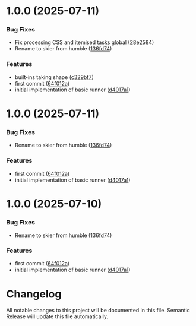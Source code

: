 # 1.0.0 (2025-07-11)


### Bug Fixes

* Fix processing CSS and itemised tasks global ([28e2584](https://github.com/ripixel/skier/commit/28e2584ee47638947fbd3020afea80f846317cc3))
* Rename to skier from humble ([136fd74](https://github.com/ripixel/skier/commit/136fd748f9d8d5d2343efec6f3c04d8b75d0c58b))


### Features

* built-ins taking shape ([c329bf7](https://github.com/ripixel/skier/commit/c329bf790164ce9f33f74a11cd7f1581c3b8f5a0))
* first commit ([64f012a](https://github.com/ripixel/skier/commit/64f012a012e48e094003552d21500e362654d778))
* initial implementation of basic runner ([d4017a1](https://github.com/ripixel/skier/commit/d4017a13f9269996fe8aa6e8a605c7a881c67b12))

# 1.0.0 (2025-07-11)


### Bug Fixes

* Rename to skier from humble ([136fd74](https://github.com/ripixel/skier/commit/136fd748f9d8d5d2343efec6f3c04d8b75d0c58b))


### Features

* first commit ([64f012a](https://github.com/ripixel/skier/commit/64f012a012e48e094003552d21500e362654d778))
* initial implementation of basic runner ([d4017a1](https://github.com/ripixel/skier/commit/d4017a13f9269996fe8aa6e8a605c7a881c67b12))

# 1.0.0 (2025-07-10)


### Bug Fixes

* Rename to skier from humble ([136fd74](https://github.com/ripixel/humble/commit/136fd748f9d8d5d2343efec6f3c04d8b75d0c58b))


### Features

* first commit ([64f012a](https://github.com/ripixel/humble/commit/64f012a012e48e094003552d21500e362654d778))
* initial implementation of basic runner ([d4017a1](https://github.com/ripixel/humble/commit/d4017a13f9269996fe8aa6e8a605c7a881c67b12))

# Changelog

All notable changes to this project will be documented in this file. Semantic Release will update this file automatically.
